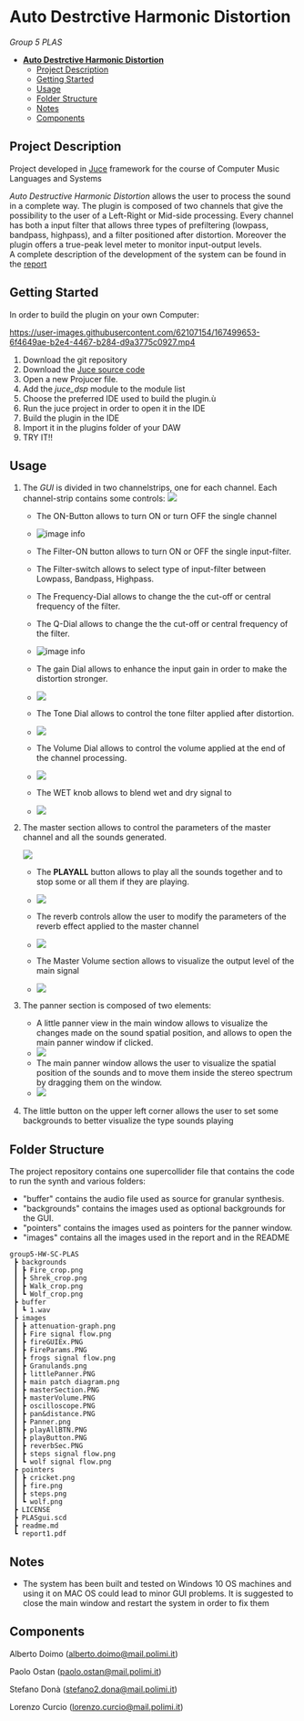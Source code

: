 # **Auto Destrctive Harmonic Distortion**

 <em>Group 5 PLAS</em>

- [**Auto Destrctive Harmonic Distortion**](#auto-destrctive-harmonic-distortion)
  - [Project Description](#project-description)
  - [Getting Started](#getting-started)
  - [Usage](#usage)
  - [Folder Structure](#folder-structure)
  - [Notes](#notes)
  - [Components](#components)

## Project Description

Project developed in [Juce](https://juce.com/) framework for the course of Computer Music Languages and Systems 
<!--
Granulands consists of a granular synthesizer that plays four different **Foley** sounds, all the generated through the <em>Granular Synthesis</em> technique. It also allows the user to manipulate their characteristics and to place them around the stereo spectrum.
A complete description of the development of the system can be found in the [report](https://github.com/polimi-cmls-22/group5-HW-SC-PLAS/blob/main/report1.pdf)
 -->
<em>Auto Destructive Harmonic Distortion</em> allows the user to process the sound in a complete way. The plugin is composed of two channels that give the possibility to the user of a Left-Right or Mid-side processing. Every channel has both a input filter that allows three types of prefiltering (lowpass, bandpass, highpass), and a filter positioned after distortion. Moreover the plugin offers a true-peak level meter to monitor input-output levels.  
A complete description of the development of the system can be found in the [report](https://github.com/polimi-cmls-22/group5-HW-SC-PLAS/blob/main/report1.pdf)

## Getting Started

In order to build the plugin on your own Computer:

https://user-images.githubusercontent.com/62107154/167499653-6f4649ae-b2e4-4467-b284-d9a3775c0927.mp4


1. Download the git repository
2. Download the [Juce source code](https://juce.com/get-juce)
3. Open a new Projucer file. 
4. Add the <em>juce_dsp</em> module to the module list
5. Choose the preferred IDE used to build the plugin.ù
6. Run the juce project in order to open it in the IDE
7. Build the plugin in the IDE
8. Import it in the plugins folder of your DAW
9. TRY IT!! 



## Usage


1. The <em>GUI</em> is divided in two channelstrips, one for each channel. Each channel-strip contains some controls: 
  ![](./gitAssets/FullPlugin.PNG)
    

   
   * The ON-Button allows to turn ON or turn OFF the single channel
   * ![image info](./gitAssets/CHANNELON.PNG)
   

   * The Filter-ON button allows to turn ON or OFF the single input-filter.
   
   * The Filter-switch allows to select type of input-filter between Lowpass, Bandpass, Highpass.
   
   * The Frequency-Dial allows to change the the cut-off or central frequency of the filter. 
   
   * The Q-Dial allows to change the the cut-off or central frequency of the filter. 
   * ![image info](./gitAssets/FILTER.PNG)
   


   * The gain Dial allows to enhance the input gain in order to make the distortion stronger.
   * ![](./gitAssets/GAINDIAL.PNG)

   * The Tone Dial allows to control the tone filter applied after distortion.
   * ![](./gitAssets/TONE.PNG)
  
   * The Volume Dial allows to control the volume applied at the end of the channel processing.
   * ![](./gitAssets/VOLUME.PNG)
  
   * The WET knob allows to blend wet and dry signal to 
   * ![](./gitAssets/WET.PNG)

2. The master section allows to control the parameters of the master channel and all the sounds generated.

   ![](./images/masterSection.PNG)

   * The **PLAYALL** button allows to play all the sounds together and to stop some or all them if they are playing.
   * ![](./images/playAllBTN.PNG)

   * The reverb controls allow the user to modify the parameters of the reverb effect applied to the master channel
   * ![](./images/reverbSec.PNG)
   * The Master Volume section allows to visualize the output level of the main signal
   * ![](./images/masterVolume.PNG)

3. The panner section is composed of two elements: 
   * A little panner view in the main window allows  to visualize the changes made on the sound spatial position, and allows to open the main panner window if clicked. 
   * ![](/images/littlePanner.PNG)
   * The main panner window allows the user to visualize the spatial position of the sounds and to move them inside the stereo spectrum by dragging them on the window.
   * ![](./images/Panner.png)

4. The little button on the upper left corner allows the user to set some backgrounds to better visualize the type sounds playing

## Folder Structure

The project repository contains one supercollider file that contains the code to run the synth and various folders:
* "buffer" contains the audio file used as source for granular synthesis. 
* "backgrounds" contains the images used as optional backgrounds for the GUI.
* "pointers" contains the images used as pointers for the panner window.
* "images" contains all the images used in the report and in the README

```
group5-HW-SC-PLAS
 ┣ backgrounds
 ┃ ┣ Fire_crop.png
 ┃ ┣ Shrek_crop.png
 ┃ ┣ Walk_crop.png
 ┃ ┗ Wolf_crop.png
 ┣ buffer
 ┃ ┗ 1.wav
 ┣ images
 ┃ ┣ attenuation-graph.png
 ┃ ┣ Fire signal flow.png
 ┃ ┣ fireGUIEx.PNG
 ┃ ┣ FireParams.PNG
 ┃ ┣ frogs signal flow.png
 ┃ ┣ Granulands.png
 ┃ ┣ littlePanner.PNG
 ┃ ┣ main patch diagram.png
 ┃ ┣ masterSection.PNG
 ┃ ┣ masterVolume.PNG
 ┃ ┣ oscilloscope.PNG
 ┃ ┣ pan&distance.PNG
 ┃ ┣ Panner.png
 ┃ ┣ playAllBTN.PNG
 ┃ ┣ playButton.PNG
 ┃ ┣ reverbSec.PNG
 ┃ ┣ steps signal flow.png
 ┃ ┗ wolf signal flow.png
 ┣ pointers
 ┃ ┣ cricket.png
 ┃ ┣ fire.png
 ┃ ┣ steps.png
 ┃ ┗ wolf.png
 ┣ LICENSE
 ┣ PLASgui.scd
 ┣ readme.md
 ┗ report1.pdf
```


## Notes

* The system has been built and tested on Windows 10 OS machines and using it on MAC OS could lead to minor GUI problems. It is suggested to close the main window and restart the system in order to fix them

## Components 
Alberto Doimo (alberto.doimo@mail.polimi.it) </p>
Paolo Ostan (paolo.ostan@mail.polimi.it) </p>
Stefano Donà (stefano2.dona@mail.polimi.it) </p>
Lorenzo Curcio (lorenzo.curcio@mail.polimi.it) </p>
